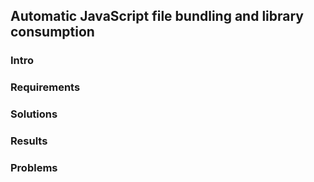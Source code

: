 ## Automatic JavaScript file bundling and library consumption
### Intro
### Requirements
### Solutions
### Results
### Problems
